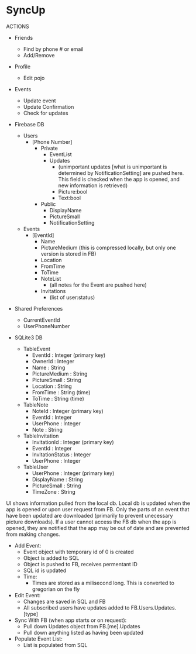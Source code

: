 # SyncUp

ACTIONS

* Friends
  * Find by phone # or email
  * Add/Remove

* Profile
  * Edit pojo

* Events
  * Update event
  * Update Confirmation
  * Check for updates





* Firebase DB  
  * Users  
    * [Phone Number]  
      * Private  
        * EventList  
        * Updates  
          * (unimportant updates [what is unimportant is determined by NotificationSetting] are pushed here. This field is checked when the app is opened, and new information is retrieved)  
          * Picture:bool  
          * Text:bool  
      * Public  
        * DisplayName  
        * PictureSmall  
        * NotificationSetting  
  * Events  
    * [EventId]  
      * Name  
      * PictureMedium (this is compressed locally, but only one version is stored in FB)  
      * Location  
      * FromTime  
      * ToTime  
      * NoteList  
        * (all notes for the Event are pushed here)  
      * Invitations  
        * (list of user:status)  


* Shared Preferences  
  * CurrentEventId  
  * UserPhoneNumber  


* SQLite3 DB  
  * TableEvent  
    * EventId : Integer (primary key)  
    * OwnerId : Integer
    * Name : String  
    * PictureMedium : String  
    * PictureSmall : String
    * Location : String  
    * FromTime : String (time)  
    * ToTime : String (time)  
  * TableNote  
    * NoteId : Integer (primary key)  
    * EventId : Integer  
    * UserPhone : Integer  
    * Note : String  
  * TableInvitation  
    * InvitationId : Integer (primary key)  
    * EventId : Integer  
    * InvitationStatus : Integer
    * UserPhone : Integer  
  * TableUser  
    * UserPhone : Integer (primary key)  
    * DisplayName : String  
    * PictureSmall : String  
    * TimeZone : String  



UI shows information pulled from the local db.  Local db is updated when the app is opened or upon user request from FB.  Only the parts of an event that have been updated are downloaded (primarily to prevent unecessary picture downloads).  If a user cannot access the FB db when the app is opened, they are notified that the app may be out of date and are prevented from making changes.




* Add Event:  
  * Event object with temporary id of 0 is created  
  * Object is added to SQL  
  * Object is pushed to FB, receives permentant ID  
  * SQL id is updated  
  * Time:  
    * Times are stored as a milisecond long. This is converted to gregorian on the fly  
* Edit Event:  
  * Changes are saved in SQL and FB  
  * All subscribed users have updates added to FB.Users.Updates.[type]  
* Sync With FB (when app starts or on request):  
  * Pull down Updates object from FB.[me].Updates  
  * Pull down anything listed as having been updated  
* Populate Event List:  
  * List is populated from SQL  
